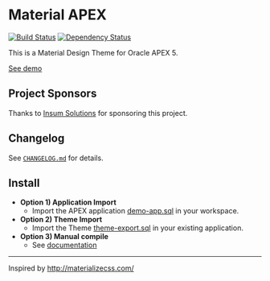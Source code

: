 # Material APEX
[![Build Status](https://travis-ci.org/vincentmorneau/material-apex.svg?branch=master)](https://travis-ci.org/vincentmorneau/material-apex)
[![Dependency Status](https://david-dm.org/vincentmorneau/material-apex.svg)](https://david-dm.org/vincentmorneau/material-apex)

This is a Material Design Theme for Oracle APEX 5.

[See demo](https://apex.oracle.com/pls/apex/f?p=12192)

## Project Sponsors
Thanks to [Insum Solutions](http://insum.ca/) for sponsoring this project.

## Changelog
See [`CHANGELOG.md`](CHANGELOG.md) for details.

## Install
- **Option 1) Application Import**
    - Import the APEX application [demo-app.sql](apex/demo-app.sql) in your workspace.
- **Option 2) Theme Import**
    - Import the Theme [theme-export.sql](apex/theme-export.sql) in your existing application.
- **Option 3) Manual compile**
    - See [documentation](docs/manual-install.md)

---

Inspired by http://materializecss.com/
